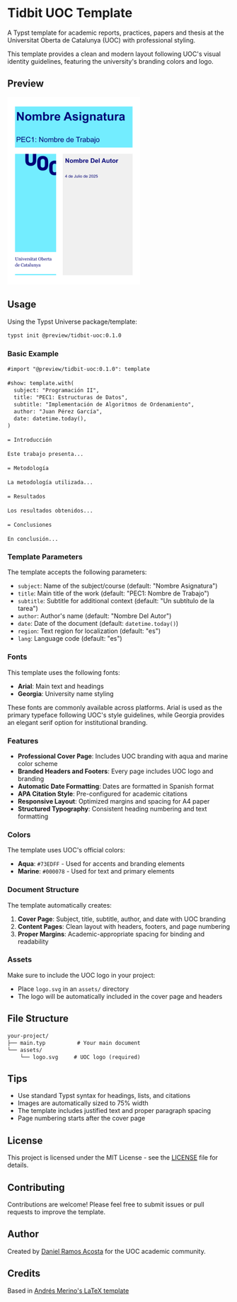 # Tidbit UOC Template

A Typst template for academic reports, practices, papers and thesis at the Universitat Oberta de Catalunya (UOC) with professional styling.

This template provides a clean and modern layout following UOC's visual identity guidelines, featuring the university's branding colors and logo.

## Preview

<img src="./thumbnail.png" alt="" width="300">

## Usage

Using the Typst Universe package/template:

```bash
typst init @preview/tidbit-uoc:0.1.0
```

### Basic Example

```typst
#import "@preview/tidbit-uoc:0.1.0": template

#show: template.with(
  subject: "Programación II",
  title: "PEC1: Estructuras de Datos",
  subtitle: "Implementación de Algoritmos de Ordenamiento",
  author: "Juan Pérez García",
  date: datetime.today(),
)

= Introducción

Este trabajo presenta...

= Metodología

La metodología utilizada...

= Resultados

Los resultados obtenidos...

= Conclusiones

En conclusión...
```

### Template Parameters

The template accepts the following parameters:

- `subject`: Name of the subject/course (default: "Nombre Asignatura")
- `title`: Main title of the work (default: "PEC1: Nombre de Trabajo")
- `subtitle`: Subtitle for additional context (default: "Un subtítulo de la tarea")
- `author`: Author's name (default: "Nombre Del Autor")
- `date`: Date of the document (default: `datetime.today()`)
- `region`: Text region for localization (default: "es")
- `lang`: Language code (default: "es")

### Fonts

This template uses the following fonts:

- **Arial**: Main text and headings
- **Georgia**: University name styling

These fonts are commonly available across platforms. Arial is used as the primary typeface following UOC's style guidelines, while Georgia provides an elegant serif option for institutional branding.

### Features

- **Professional Cover Page**: Includes UOC branding with aqua and marine color scheme
- **Branded Headers and Footers**: Every page includes UOC logo and branding
- **Automatic Date Formatting**: Dates are formatted in Spanish format
- **APA Citation Style**: Pre-configured for academic citations
- **Responsive Layout**: Optimized margins and spacing for A4 paper
- **Structured Typography**: Consistent heading numbering and text formatting

### Colors

The template uses UOC's official colors:

- **Aqua**: `#73EDFF` - Used for accents and branding elements
- **Marine**: `#000078` - Used for text and primary elements

### Document Structure

The template automatically creates:

1. **Cover Page**: Subject, title, subtitle, author, and date with UOC branding
2. **Content Pages**: Clean layout with headers, footers, and page numbering
3. **Proper Margins**: Academic-appropriate spacing for binding and readability

### Assets

Make sure to include the UOC logo in your project:

- Place `logo.svg` in an `assets/` directory
- The logo will be automatically included in the cover page and headers

## File Structure

```
your-project/
├── main.typ          # Your main document
└── assets/
    └── logo.svg     # UOC logo (required)
```

## Tips

- Use standard Typst syntax for headings, lists, and citations
- Images are automatically sized to 75% width
- The template includes justified text and proper paragraph spacing
- Page numbering starts after the cover page

## License

This project is licensed under the MIT License - see the [LICENSE](LICENSE) file for details.

## Contributing

Contributions are welcome! Please feel free to submit issues or pull requests to improve the template.

## Author

Created by [Daniel Ramos Acosta](https://github.com/DanielRamosAcosta) for the UOC academic community.

## Credits

Based in [Andrés Merino's LaTeX template](https://es.overleaf.com/latex/templates/formato-tareas-uoc/xtkjjsdbmmcy)
